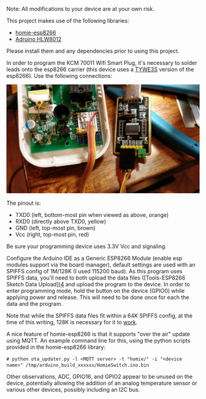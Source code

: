 Note: All modifications to your device are at your own risk.

This project makes use of the following libraries:

 * [homie-esp8266][1]
 * [Adruino HLW8012][2]

Please install them and any dependencies prior to using this project.

In order to program the KCM 70011 Wifi Smart Plug, it's necessary to
solder leads onto the esp8266 carrier (this device uses a [TYWE3S][3]
version of the esp8266).  Use the following connections:

![Wiring](/docs/wiring.jpg)

The pinout is:

 * TXD0 (left, bottom-most pin when viewed as above, orange)
 * RXD0 (directly above TXD0, yellow)
 * GND (left, top-most pin, brown)
 * Vcc (right, top-most pin, red)

Be sure your programming device uses 3.3V Vcc and signaling.

Configure the Arduino IDE as a Generic ESP8266 Module (enable esp
modules support via the board manager), default settings are used
with an SPIFFS config of 1M/128K (I used 115200 baud).  As this
program uses SPIFFS data, you'll need to both upload the data
files ([Tools-ESP8266 Sketch Data Upload])[4] and upload the program
to the device.  In order to enter programming mode, hold the
button on the device (GPIO0) while applying power and release.
This will need to be done once for each the data and the program.

Note that while the SPIFFS data files fit within a 64K SPIFFS config,
at the time of this writing, 128K is necessary for it to [work][5].

A nice feature of homie-esp8266 is that it supports "over the air"
update using MQTT.  An example command line for this, using the
python scripts provided in the homie-esp8266 library:

```
# python ota_updater.py -l <MQTT server> -t "homie/" -i "<device name>" /tmp/arduino_build_xxxxxx/HomieSwitch.ino.bin
```

Other observations, ADC, GPIO16, and GPIO2 appear to be unused on the
device, potentially allowing the addition of an analog temperature
sensor or various other devices, possibly including an I2C bus.

[1]:https://github.com/marvinroger/homie-esp8266
[2]:https://bitbucket.org/xoseperez/hlw8012
[3]:https://docs.tuya.com/en/hardware/WiFi-module/wifi-e3s-module.html
[4]:http://esp8266.github.io/Arduino/versions/2.0.0/doc/filesystem.html#uploading-files-to-file-system
[5]:https://github.com/marvinroger/homie-esp8266/issues/469
